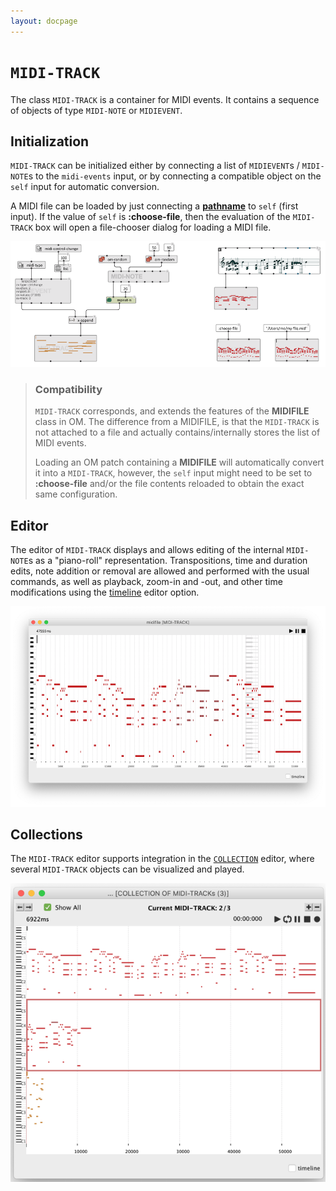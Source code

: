 ```yaml
---
layout: docpage
---
```


# `MIDI-TRACK`

The class `MIDI-TRACK` is a container for MIDI events. It contains a sequence of objects of type `MIDI-NOTE` or `MIDIEVENT`. 


## Initialization

`MIDI-TRACK` can be initialized either by connecting a list of `MIDIEVENT`s / `MIDI-NOTE`s to the `midi-events` input, or by connecting a compatible object on the `self` input for automatic conversion.

A MIDI file can be loaded by just connecting a **[pathname](file-io)** to `self` (first input). If the value of `self` is **:choose-file**, then the evaluation of the `MIDI-TRACK` box will open a file-chooser dialog for loading a MIDI file. 

<img src="midi-track_img/midi-track-init.png"> 

> ### Compatibility
> 
> `MIDI-TRACK` corresponds, and extends the features of the **MIDIFILE** class in OM. The difference from a MIDIFILE, is that the `MIDI-TRACK` is not attached to a file and actually contains/internally stores the list of MIDI events.
> 
> Loading an OM patch containing a **MIDIFILE** will automatically convert it into a `MIDI-TRACK`, however, the `self` input might need to be set to **:choose-file** and/or the file contents reloaded to obtain the exact same configuration.

## Editor

The editor of `MIDI-TRACK` displays and allows editing of the internal `MIDI-NOTE`s as a "piano-roll" representation. 
Transpositions, time and duration edits, note addition or removal are allowed and performed with the usual commands, as well as playback, zoom-in and -out, and other time modifications using the [timeline](time-sequence) editor option.

<img src="midi-track_img/midi-track-editor.png"> 

## Collections

The `MIDI-TRACK` editor supports integration in the [`COLLECTION`](store-collect#collection) editor, where several `MIDI-TRACK` objects can be visualized and played.

<img src="store-collect_img/collection-editor-showall-midi-track.png">
